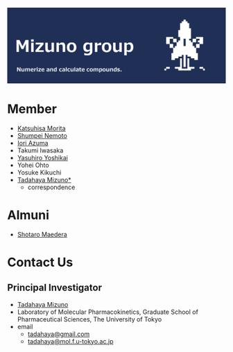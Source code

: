 ![logo](https://github.com/mizuno-group/.github/blob/main/images/logo.png)  

# Member
- [Katsuhisa Morita](https://github.com/KatsuhisaMorita)  
- [Shumpei Nemoto](https://github.com/Nemoto-S)  
- [Iori Azuma](https://github.com/groovy-phazuma)  
- Takumi Iwasaka  
- [Yasuhiro Yoshikai](https://github.com/yyoshikai)  
- Yohei Ohto  
- Yosuke Kikuchi  
- [Tadahaya Mizuno*](https://github.com/tadahayamiz)  
    - correspondence  

# Almuni
- [Shotaro Maedera](https://github.com/ShotaroMaedera)  

# Contact Us
## Principal Investigator
- [Tadahaya Mizuno](https://github.com/tadahayamiz)  
- Laboratory of Molecular Pharmacokinetics, Graduate School of Pharmaceutical Sciences, The University of Tokyo  
- email  
    - tadahaya@gmail.com  
    - tadahaya@mol.f.u-tokyo.ac.jp  